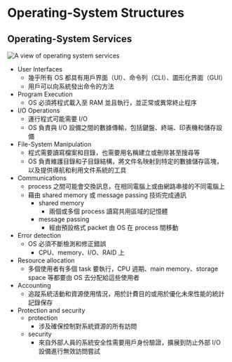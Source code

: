 # Operating-System Structures
## Operating-System Services

![A view of operating system services](https://i.imgur.com/5iPQPu4.png)
- User Interfaces
  - 幾乎所有 OS 都具有用戶界面（UI）、命令列（CLI）、圖形化界面（GUI）
  - 用戶可以向系統發出命令的方法
- Program Execution 
  - OS 必須將程式載入至 RAM 並且執行，並正常或異常終止程序
- I/O Operations
  - 運行程式可能需要 I/O
  - OS 負責與 I/O 設備之間的數據傳輸，包括鍵盤、終端、印表機和儲存設備
- File-System Manipulation
  - 程式需要讀寫檔案和目錄，也需要用名稱建立或刪除甚至搜尋等
  - OS 負責維護目錄和子目錄結構，將文件名映射到特定的數據儲存區塊，以及提供導航和利用文件系統的工具
- Communications
  - process 之間可能會交換訊息，在相同電腦上或由網路串接的不同電腦上
  - 藉由 shared memory 或 message passing 技術完成通訊
    - shared memory
      - 兩個或多個 process 讀寫共用區域的記憶體
    - message passing
      - 經由預設格式 packet 由 OS 在 process 間移動
- Error detection 
  - OS 必須不斷檢測和修正錯誤
    - CPU、memory、I/O、RAID 上
- Resource allocation 
  - 多個使用者有多個 task 要執行，CPU 週期、main memory、storage space 等都要由 OS 去分配給這些使用者
- Accounting 
  - 追蹤系統活動和資源使用情況，用於計費目的或用於優化未來性能的統計記錄保存
- Protection and security
  - protection
    - 涉及確保控制對系統資源的所有訪問
  - security
    - 來自外部人員的系統安全性需要用戶身份驗證，擴展到防止外部 I/O 設備進行無效訪問嘗試
